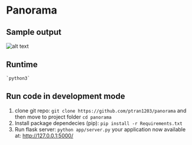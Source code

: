 # Panorama

## Sample output
![alt text](https://scontent.fsgn5-5.fna.fbcdn.net/v/t1.15752-9/67582813_544934369379287_937329964712198144_n.png?_nc_cat=100&_nc_oc=AQkhdo-3I1a7FedKrcSlHtJ5NoipuWf1b2yQkkVag96B7Sz2a9-SZktT9VMvDXLPEko&_nc_ht=scontent.fsgn5-5.fna&oh=1404e029c55b63816333f699657630d5&oe=5DB9BCF7)

## Runtime
    `python3`
## Run code in development mode
1. clone git repo:
    `git clone https://github.com/ptran1203/panorama`
    and then move to project folder
    `cd panorama`
2. Install package dependecies (pip):
    `pip install -r Requirements.txt`
3. Run flask server:
    `python app/server.py`
    your application now available at: http://127.0.0.1:5000/


